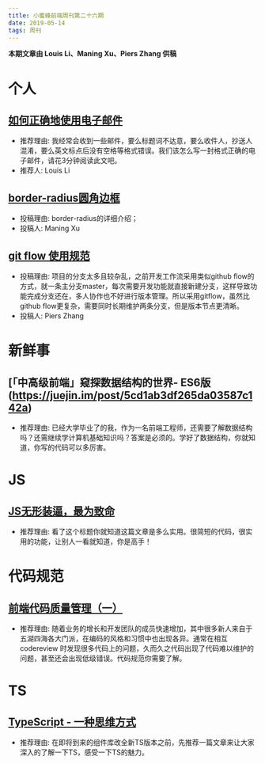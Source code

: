 ```yaml
---
title: 小蜜蜂前端周刊第二十六期
date: 2019-05-14
tags: 周刊
---
```


**本期文章由 Louis Li、Maning Xu、Piers Zhang 供稿**

# 个人

## [如何正确地使用电子邮件](https://lichangwei.github.io/2019/04/28/how-to-write-a-good-email/)

+ 推荐理由: 我经常会收到一些邮件，要么标题词不达意，要么收件人，抄送人混淆，要么英文标点后没有空格等格式错误。我们该怎么写一封格式正确的电子邮件，请花3分钟阅读此文吧。
+ 推荐人: Louis Li

## [border-radius圆角边框](https://www.jianshu.com/p/45de13332931)

+ 投稿理由: border-radius的详细介绍；
+ 投稿人: Maning Xu

## [git flow 使用规范](https://www.jianshu.com/p/b77bf4bef619)

+ 投稿理由: 项目的分支太多且较杂乱，之前开发工作流采用类似github flow的方式，就一条主分支master，每次需要开发功能就直接新建分支，这样导致功能完成分支还在，多人协作也不好进行版本管理。所以采用gitflow，虽然比github flow更复杂，需要同时长期维护两条分支，但是版本节点更清晰。
+ 投稿人: Piers Zhang

# 新鲜事

## [「中高级前端」窥探数据结构的世界- ES6版(https://juejin.im/post/5cd1ab3df265da03587c142a)

+ 推荐理由: 已经大学毕业了的我，作为一名前端工程师，还需要了解数据结构吗？还需继续学计算机基础知识吗？答案是必须的。学好了数据结构，你就知道，你写的代码可以多厉害。

# JS

## [JS无形装逼，最为致命](https://juejin.im/post/5cc55eb5e51d456e577f93f0)

+ 推荐理由: 看了这个标题你就知道这篇文章是多么实用。很简短的代码，很实用的功能，让别人一看就知道，你是高手！

# 代码规范

## [前端代码质量管理（一）](https://juejin.im/post/5cb5c3445188256c83279255)

+ 推荐理由:  随着业务的增长和开发团队的成员快速增加，其中很多新人来自于五湖四海各大门派，在编码的风格和习惯中也出现各异。通常在相互 codereview 时发现很多代码上的问题，久而久之代码出现了代码难以维护的问题，甚至还会出现低级错误。代码规范你需要了解。

# TS

## [TypeScript - 一种思维方式](https://mp.weixin.qq.com/s/152MaL-mnOvprzFWiLBohg)

+ 推荐理由: 在即将到来的组件库改全新TS版本之前，先推荐一篇文章来让大家深入的了解一下TS，感受一下TS的魅力。